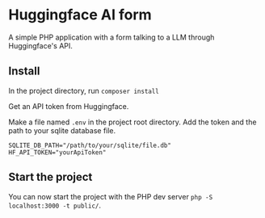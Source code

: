 # Huggingface AI form

A simple PHP application with a form talking to a LLM through Huggingface's API.

## Install

In the project directory, run `composer install`

Get an API token from Huggingface.

Make a file named `.env` in the project root directory. Add the token and the path to your sqlite database file.

    SQLITE_DB_PATH="/path/to/your/sqlite/file.db"
    HF_API_TOKEN="yourApiToken"

## Start the project

You can now start the project with the PHP dev server `php -S localhost:3000 -t public/`.
